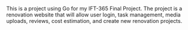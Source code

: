 This is a project using Go for my IFT-365 Final Project. The project is a renovation website that will allow user login, task management, media uploads, reviews, cost estimation, and create new renovation projects.
